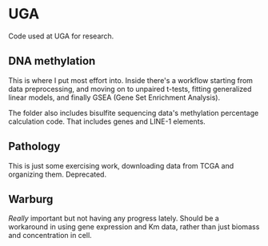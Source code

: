 # UGA
Code used at UGA for research.

## DNA methylation
This is where I put most effort into. Inside there's a workflow starting from data preprocessing, and moving on to unpaired
t-tests, fitting generalized linear models, and finally GSEA (Gene Set Enrichment Analysis).

The folder also includes bisulfite sequencing data's methylation percentage calculation code. That includes genes and LINE-1 elements.

## Pathology
This is just some exercising work, downloading data from TCGA and organizing them. Deprecated.

## Warburg
*Really* important but not having any progress lately. Should be a workaround in using gene expression and Km data, rather than just biomass and concentration in cell.

